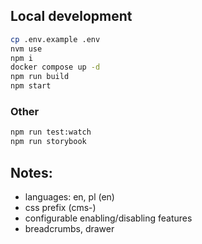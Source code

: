 ## Local development

```bash
cp .env.example .env
nvm use
npm i
docker compose up -d
npm run build
npm start
```

### Other

```bash
npm run test:watch
npm run storybook
```

## Notes:

- languages: en, pl (en)
- css prefix (cms-)
- configurable enabling/disabling features
- breadcrumbs, drawer
